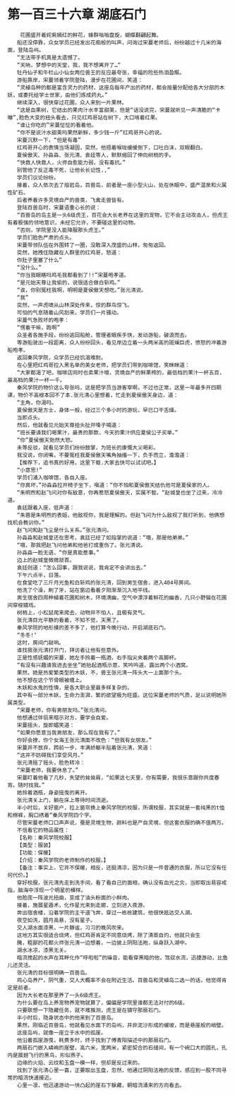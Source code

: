 # 第一百三十六章 湖底石门
        花圃盛开着姹紫嫣红的鲜花，蜂群嗡嗡盘旋，蝴蝶翻翩起舞。
       船还没停靠，众女学员已经发出花痴般的叫声，问询过宋蔓老师后，纷纷越过十几米的海面，登陆岛屿。
       “无法带手机真是太遗憾了。
       “天呐，梦想中的天堂，我，我不想离开了…“
       牡丹仙子和牛栏山小仙女两位兽王的反应最夸张，幸福的险些热泪盈眶。
       游船靠岸，宋蔓领着学院登陆，漫步在花圃间，笑道：
       “灵植岛种的都是富含灵力的药材，这座岛每年产出的药材，都会按量分配给各大分部的木妖，或委托给学士世家，由他们炼成药丸。”
       继续深入，很快穿过花圃，众人来到一片果林。
       “这是血果树，它结出的果肉汁水丰富甜美，但是“话没说完，宋蔓就听见一声清脆的“卡嘣”,脸色大变的扭头看去，只见红鸡哥站在树下，大口啃着红果。
       “谁让你吃的”宋蔓怔怔的看着他。
       “你不是说汁水甜美吗果然新鲜，多少钱一斤”红鸡哥开心的说。
       宋蔓沉默一下，“但是有毒”
       红鸡哥开心的表情当场凝固，突然，他捂着喉咙缓缓倒下，口吐白沫，双眼翻白。
       夏侯傲天、孙淼淼、张元清、袁廷等人，默默缩回了伸向树梢的手。
       “快救人快救人，火师自愈能力弱，没有毒抗。”
       别管他了反正毒不死，让他长长记性.,”
       学员们议论纷纷。
       接着，众人依次去了熔岩岛，百兽岛，前者是一座小型火山，处在休眠中，盛产温泉和火属性矿石。
       后者养着许多灵境自产的兽类，飞禽走兽皆有。
       登陆百兽岛时，宋蔓语重心长的说：
       “百兽岛的岛主是一头6级虎王，百花会大长老养在这里的宠物，它不会主动攻击人，但虎王有着极强的领地意识，未经它允许，不要碰这里的动物。
       “否则，学院里没人能降服那头虎王。”
       学员们脸色严肃的点头。
       宋蔓带领队伍在外围转了一圈，没敢深入茂盛的山林，匆匆返回。
       突然，她拽住隐藏在人群里的红鸡哥，怒道：
       你肚子里塞了什么”
       “没什么。”
       “你当我眼瞎吗鸡毛我都看到了!!”宋蔓咆孝道。
       “是元始天尊让我偷的，说很适合做白斩鸡。”
       “诶，你别冤枉我啊，明明是夏侯傲天想吃。”张元清说。
       “我”
       突然，一声虎啸从山林深处传来，惊的群鸟惊飞。
       可怕的气息随着山风刮来，学员们一片骚动。
       宋蔓气急败坏的咆孝：
       “愣着干嘛，跑啊”
       众圣者各施手段，纷纷逃回船舱，管理者眼疾手快，发动游船，破浪而去。
       等游船驶出一段距离，众人纷纷回头，看见岸边立着一头两米高的斑斓巨虎，愤怒的冲着游船咆孝。
       返回秦风学院，众学员已经饥渴难耐。
       在心里把红鸡哥拉入黑名单的美女老师，把学员们带到咖啡馆，笑眯眯道：
       “大家都渴了吧，咖啡店同时也卖果汁哦，灵境自产的鲜果榨的，最低档的果汁一杯五百，最高档的果汁一杯一千。
       秦风学院的物价这么夸张吗，这是把学员当游客宰啊，不过也正常，这里一年最多开四期课，物价不高根本回不了本.张元清心里想着，忙走到夏侯傲天身边，道：
       “主角，你渴吗。
       夏侯傲天是方士，身体一般，经过三个多小时的游玩，早已口干舌燥。
       当即点头。
       然后，他就看见元始天尊扭头扯开嗓子喊道：
       “班长要请我们喝果汁，最贵的那款，今天的果汁供应夏侯公子买单。”
       “你”夏侯傲天勃然大怒。
       未等反驳，就看见学员们纷纷鼓掌，为班长的康慨大义喝彩。
       我没说，你闭嘴，不要冤枉我夏侯傲天嘴角抽搐一下，负手而立，澹澹道：
       【推荐下，追书真的好用，这里下载.大家去快可以试试吧。】
       “小意思!”
       学员们涌入咖啡馆，各自入座。
       “你真坏，”孙淼淼拉开椅子坐下，嗔道：“你不怕和夏侯傲天结仇他可是夏侯家的人。
       “朱明煦和赵飞问对你有敌意，你再惹怒夏侯傲天，实属不智。“赵城皇也坐了过来，冷冷道。
       袁廷跟着入座，低声道：
       “朱蓉是朱明煦的表姐，他敌视你，我是理解的。但赵飞问为什么敌视了我打听到，他俩想找机会教训你。”
       赵飞问和赵飞尘是什么关系。”张元清问。
       孙淼淼和赵城皇还在思考，袁廷已经了如指掌的说道：“哦，那是他弟弟。”
       “哦，那我把赵飞问他弟和他爸打成重伤了。张元清说。
       孙淼淼一脸无语，“你是真能惹事。”
       边上的赵城皇微微颔首。
       袁廷则道：“怎么回事，跟我说说，我肯定不会讲出去。”
       下午六点半，日落。
       在食堂吃了三斤月光鱼和白斩鸡的张元清，回到男生宿舍，进入404号房间。
       他洗了个澡，刷了牙，站在窗边看着夕阳渐渐沉入地平线。
       男生宿舍四周种植着花圃和树木，环境清幽，空气中漂浮着鲜花的幽香，几只小野猫在花圃间穿梭嬉戏。
       树梢上，小松鼠爬来爬去，动物并不怕人，且极有灵气。
       张元清目光平静的看着，不知不觉，天黑了。
       秦风学院的地形摸的差不多了，他打算今晚行动，开启湖底石门。
       “冬冬!‘
       这时，房间门敲响。
       谁找我张元清打开门，拜访者让他有些意外。
       正是性感妩媚的宋蔓，她左手拎着一瓶酒，右手指尖夹着两个高脚杯。
       “有没有兴趣请我进去坐坐”她抬起酒瓶示意，笑吟吟道，露出两个小酒窝。
       果然，她是热爱繁类型的木妖，不，兽王张元清一阵头大一上面那个头。
       他不想在这个节骨眼被缠上。
       木妖和水鬼的性情，是各大职业里最多样复杂的。
       其中有一部分木妖，生命力澎湃，繁的欲望极为旺盛。这位宋蔓老师的气质，足以说明她所属类型。
       “宋蔓老师，你有男朋友吗。”张元清问。
       他想通过伴侣来暗示对方，要学会自爱。
       宋蔓摇头，旋即媚笑道：
       “如果你愿意当我男朋友，那么现在我有了。”
       你好会撩，你个女海王张元清面不改色：“但我有女朋友。”
       宋蔓并不放弃，跨前一步，丰满娇躯半贴着张元清，笑道：
       “这并不妨碍我们享受风月。”
       张元清摇了摇头，脸色转冷：
       “宋蔓老师，我要休息了。”
       宋蔓盯着他看了几秒，失望的耸耸肩，“如果这七天里，你有需要，我很乐意跟你共度春宵。随时找我。”
       她拎着酒瓶，身姿摇曳的离开。
       张元清关上门，躺在床上等待时间流逝。
       半小时后，关好窗户，拉上窗帘换上秦风学院的校服，所谓校服，其实就是一套纯黑的t恤和棉裤，胸口绣着“秦风学院四个字。
       尽管宋蔓老师口口声声说，蚕是灵境生物，颜料也是产自灵境，但这套衣服的确不值两万。
       不信看它的物品属性：
       【名称：秦风学院校服】
       【类型：服装】
       【功能：保暖】
       【介绍：秦风学院的老师制作的校服。】
       【备注：事实上，它并不保暖，相反，还挺清凉，因为只是一件普通的衣服，所以它没有任何代价。】
       穿好校服，张元清先走到洗手间，看了看自己的面相，确认没有血光之灾，当即取出易容戒指，脑海中浮现一个明星的模样。
       他脸庞一阵波光扭曲，变成了油头粉面的小鲜肉。
       接着，施展星遁术，化作星光来到走廊，立刻进入夜游。
       奔出宿舍楼，沿着学院的主干道飞奔，穿过一栋栋建筑，他很快抵达交人湖。
       夜空如洗，圆月高悬，没有星子。
       交人湖水面漆黑，一片静谧，习习的晚风吹来。
       这地方其实很适合烧烤，但红鸡哥肯定不同意烧烤，除了清蒸自灼，他就只会生
       腌，粗鄙的花都火师张元清一边想着，一边披上阴阳法袍，纵身跃入湖中。
       湖水冰凉，漆黑无关。
       暗流搅起的水声在耳畔化作“呼啦啦”的噪音，能看穿黑暗的他，驾驭水流，迅捷游动，比鱼儿还灵活。
       张元清的目标很明确一百兽岛。
       鸡心岛养尸，阴气重，交人大概率不会在附近生活。百兽岛和灵植岛二选一的话，他觉得肯定是前者。
       因为大长老在那里养了一头6级虎王。
       为什么要在岛上养宠物养宠物就算了，偏偏是学院里谁都无法对付的6级。
       只要联想一下隐藏任务，就不难推测，虎王是在镇守那扇石门。
       半小时后，隐身状态中的他来到了百兽岛。
       果然，刚临近百兽岛，他就看见水面下的岛屿，并非泥沙形成的缓坡，而是悬崖般的峭壁。
       这座岛屿，就像一座立于水中的孤崖。
       他沿着孤崖游曳，耗费多时，终于找到了傅青阳描述中的那扇石门。
       两扇石门嵌入嶙峋的崖壁，高六米，宽两米，紧密契合的石缝间，有一个碗口大的圆孔，孔内是展翅飞行的黑鸟，形似燕子。
       边缘的火焰、云纹和玉盘一模一样，但却是反过来的。
       找到了张元清心里一喜，正要取出玉盘，忽然，他通过阴阳法袍的反馈，感应到一股不同寻常的暗流快速接近。
       心里一凛，他迅速游动一块凸起的崖石下躲藏，朝暗流涌来的方向看去。